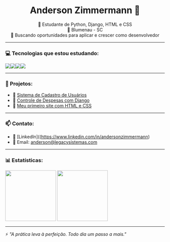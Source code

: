 <h1 align="center">Anderson Zimmermann 👋</h1>

<p align="center">
  🌱 Estudante de Python, Django, HTML e CSS  
  <br/>
  📍 Blumenau - SC  
  <br/>
  🚀 Buscando oportunidades para aplicar e crescer como desenvolvedor
</p>

---

### 💻 Tecnologias que estou estudando:

<div style="display: flex; flex-direction: row;">
  <img src="https://img.shields.io/badge/-Python-3776AB?style=flat&logo=python&logoColor=white" />
  <img src="https://img.shields.io/badge/-Django-092E20?style=flat&logo=django&logoColor=white" />
  <img src="https://img.shields.io/badge/-HTML5-E34F26?style=flat&logo=html5&logoColor=white" />
  <img src="https://img.shields.io/badge/-CSS3-1572B6?style=flat&logo=css3&logoColor=white" />
</div>

---

### 🔧 Projetos:
- 📌 [Sistema de Cadastro de Usuários]()
- 📌 [Controle de Despesas com Django]()
- 📌 [Meu primeiro site com HTML e CSS]()

---

### 📫 Contato:

- 💼 [LinkedIn]((https://www.linkedin.com/in/andersonzimmermann)
- 📧 Email: anderson@legacysistemas.com

---

### 📊 Estatísticas:

<p align="left">
  <img src="https://github-readme-stats.vercel.app/api?username=Anderson3101&show_icons=true&theme=radical" height="160" />
  <img src="https://github-readme-stats.vercel.app/api/top-langs/?username=Anderson3101&layout=compact&theme=radical" height="160"/>
</p>

---

⚡ *"A prática leva à perfeição. Todo dia um passo a mais."*
